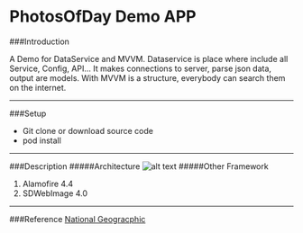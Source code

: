 # PhotosOfDay Demo APP

###Introduction

A Demo for DataService and MVVM. Dataservice is place where include all Service, Config, API... It makes connections to server, parse json data, output are models. With MVVM is a structure, everybody can search them on the internet.

--- 
###Setup
* Git clone or download source code
* pod install

---
###Description
#####Architecture
![alt text](./doc/img.jpg "Architecture")
#####Other Framework
1. Alamofire 4.4
2. SDWebImage 4.0

---
###Reference
[National Geogracphic](http://www.nationalgeographic.com)
